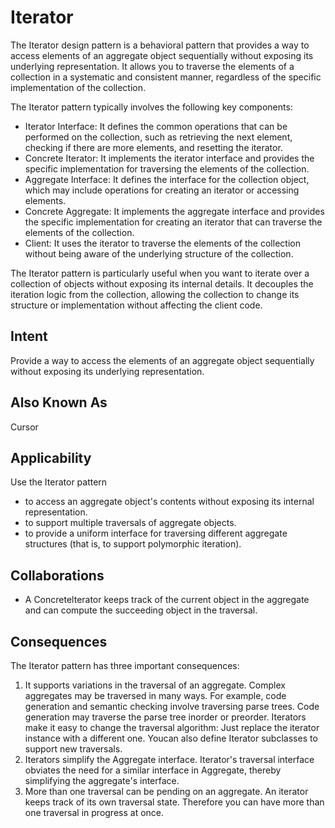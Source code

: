 # Iterator

The Iterator design pattern is a behavioral pattern that provides a way to access elements of an aggregate object sequentially without exposing its underlying representation. It allows you to traverse the elements of a collection in a systematic and consistent manner, regardless of the specific implementation of the collection.

The Iterator pattern typically involves the following key components:
- Iterator Interface: It defines the common operations that can be performed on the collection, such as retrieving the next element, checking if there are more elements, and resetting the iterator.
- Concrete Iterator: It implements the iterator interface and provides the specific implementation for traversing the elements of the collection.
- Aggregate Interface: It defines the interface for the collection object, which may include operations for creating an iterator or accessing elements.
- Concrete Aggregate: It implements the aggregate interface and provides the specific implementation for creating an iterator that can traverse the elements of the collection.
- Client: It uses the iterator to traverse the elements of the collection without being aware of the underlying structure of the collection.

The Iterator pattern is particularly useful when you want to iterate over a collection of objects without exposing its internal details. It decouples the iteration logic from the collection, allowing the collection to change its structure or implementation without affecting the client code.

## Intent
Provide a way to access the elements of an aggregate object sequentially without
exposing its underlying representation.

## Also Known As
Cursor

## Applicability
Use the Iterator pattern
- to access an aggregate object's contents without exposing its internal representation.
- to support multiple traversals of aggregate objects.
- to provide a uniform interface for traversing different aggregate structures (that is, to support polymorphic iteration).

## Collaborations
- A Concretelterator keeps track of the current object in the aggregate and can compute the succeeding object in the traversal.

## Consequences
The Iterator pattern has three important consequences:
1. It supports variations in the traversal of an aggregate. Complex aggregates may be traversed in many ways. For example, code generation and semantic checking involve traversing parse trees. Code generation may traverse the parse tree inorder or preorder. Iterators make it easy to change the traversal algorithm: Just replace the iterator instance with a different one. Youcan also define Iterator subclasses to support new traversals.
2. Iterators simplify the Aggregate interface. Iterator's traversal interface obviates the need for a similar interface in Aggregate, thereby simplifying the aggregate's interface.
3. More than one traversal can be pending on an aggregate. An iterator keeps track of its own traversal state. Therefore you can have more than one traversal in progress at once.


